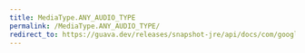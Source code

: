 ```yaml
---
title: MediaType.ANY_AUDIO_TYPE
permalink: /MediaType.ANY_AUDIO_TYPE/
redirect_to: https://guava.dev/releases/snapshot-jre/api/docs/com/google/common/net/MediaType.html#ANY_AUDIO_TYPE
---
```

